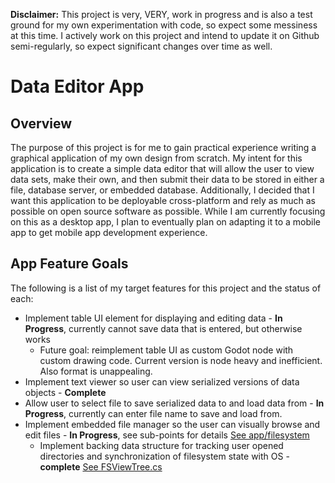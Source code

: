 **Disclaimer:** This project is very, VERY, work in progress and is also a test ground for my own experimentation with code, so expect some messiness at this time. I actively work on this project and intend to update it on Github semi-regularly, so expect significant changes over time as well.
# Data Editor App
## Overview
The purpose of this project is for me to gain practical experience writing a graphical application of my own design from scratch. My intent for this application is to create a simple data editor that will allow the user to view data sets, make their own, and then submit their data to be stored in either a file, database server, or embedded database. Additionally, I decided that I want this application to be deployable cross-platform and rely as much as possible on open source software as possible. While I am currently focusing on this as a desktop app, I plan to eventually plan on adapting it to a mobile app to get mobile app development experience.

## App Feature Goals
The following is a list of my target features for this project and the status of each:
- Implement table UI element for displaying and editing data - **In Progress**, currently cannot save data that is entered, but otherwise works
  - Future goal: reimplement table UI as custom Godot node with custom drawing code. Current version is node heavy and inefficient. Also format is unappealing.
- Implement text viewer so user can view serialized versions of data objects - **Complete**
- Allow user to select file to save serialized data to and load data from - **In Progress**, currently can enter file name to save and load from. 
- Implement embedded file manager so the user can visually browse and edit files - **In Progress**, see sub-points for details [See app/filesystem](app/filesystem)
  - Implement backing data structure for tracking user opened directories and synchronization of filesystem state with OS - **complete** [See FSViewTree.cs](app/filesystem/FSViewTree.cs)
